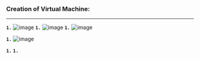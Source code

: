 ### Creation of Virtual Machine:
***
**`1.`**
![image](https://user-images.githubusercontent.com/91359308/144701832-0baba726-178f-4cfe-9037-8c6660a631a5.png)
**`1.`**
![image](https://user-images.githubusercontent.com/91359308/144701849-3db49e74-dab1-457d-b354-f4a213afc26c.png)
**`1.`**
![image](https://user-images.githubusercontent.com/91359308/144701862-59b5f76f-5b8b-4df4-abb0-238abe4e527b.png)

**`1.`**
![image](https://user-images.githubusercontent.com/91359308/144701866-912992f3-477a-4073-8673-b1b7d7f58a72.png)

**`1.`**
**`1.`**
